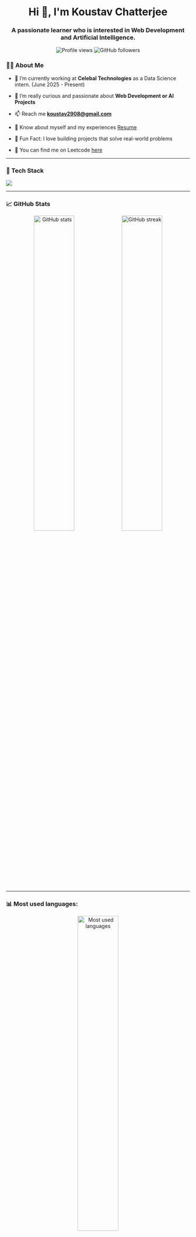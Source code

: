 <h1 align="center">Hi 👋, I'm Koustav Chatterjee</h1>
<h3 align="center">A passionate learner who is interested in Web Development and Artificial Intelligence.</h3>

<p align="center">
  <img src="https://komarev.com/ghpvc/?username=Koustav2908&label=Profile%20views&color=0e75b6&style=flat" alt="Profile views" />
  <img src="https://img.shields.io/github/followers/Koustav2908?label=Followers&style=social" alt="GitHub followers" />
</p>

### 👨‍💻 About Me

-   🔭 I’m currently working at **Celebal Technologies** as a Data Science intern. (June 2025 - Present)

-   👯 I’m really curious and passionate about **Web Development or AI Projects**

-   📫 Reach me **koustav2908@gmail.com**

-   📄 Know about myself and my experiences [Resume](https://drive.google.com/file/d/16mdTdn_Cdpat5sPXSRCabkZwTJfL-am4/view?usp=drivesdk)

-   🧠 Fun Fact: I love building projects that solve real-world problems

-   🧩 You can find me on Leetcode [here](https://leetcode.com/u/Koustav_29/)

---

### 🧠 Tech Stack

<p align="left">
  <img src="https://skillicons.dev/icons?i=python,java,js,react,nodejs,mongodb,c,mysql,html,css,git,github,linux,vscode,typescript,flask" />
</p>

---

### 📈 GitHub Stats

<p align="center">
  <img src="https://github-readme-stats.vercel.app/api?username=Koustav2908&show_icons=true&theme=jolly" alt="GitHub stats" width="47%" />
  <img src="https://github-readme-streak-stats.herokuapp.com/?user=Koustav2908&theme=jolly" alt="GitHub streak" width="47%" />
</p>

---

<h3 align="left"> 📊 Most used languages: </h3>

<p align="center">
    <img src="https://github-readme-stats.vercel.app/api/top-langs/?username=Koustav2908&exclude_repo=popular-languages,anomaly-detection,heart-disease-eda,titanic-dataset-analysis&layout=compact&theme=jolly" alt="Most used languages" width="47%" />
</p>

---

### 🚀 Projects

Here are a few things I’ve built:

-   🧭 **Wanderlust** – An AirBnb type website using MongoDB, Express, EJS, Node.js
-   🌿 **Plant Disease Detection** – CNN-based image classifier

👉 See all my projects: [Repositories](https://github.com/Koustav2908?tab=repositories)

---

### 💬 Let’s Connect!

<p>
  <a href="https://www.linkedin.com/in/koustav-chatterjee-b67ba9250/" target="_blank"><img src="https://img.shields.io/badge/LinkedIn-Koustav%20Chatterjee-blue?logo=linkedin" /></a>
  <a href="mailto:koustav2908@gmail.com"><img src="https://img.shields.io/badge/Email-koustav2908%40gmail.com-red?logo=gmail" /></a>
</p>
